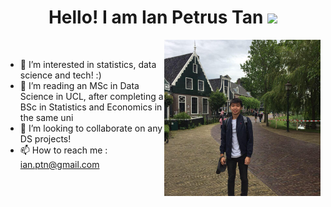<h1 align="center"><b>Hello! I am Ian Petrus Tan </b><img src="https://media.giphy.com/media/hvRJCLFzcasrR4ia7z/giphy.gif" width="35"></h1>

<picture> <img align="right" src="https://github.com/ianian-dot/ianian-dot/blob/main/facebook_ian_dp.jpg" width = 250px></picture>

<br>

- 👀 I’m interested in statistics, data science and tech! :)
- 🌱 I’m reading an MSc in Data Science in UCL, after completing a BSc in Statistics and Economics in the same uni
- 💞️ I’m looking to collaborate on any DS projects!
- 📫 How to reach me : ian.ptn@gmail.com

<!---
ianian-dot/ianian-dot is a ✨ special ✨ repository because its `README.md` (this file) appears on your GitHub profile.
You can click the Preview link to take a look at your changes.
--->
